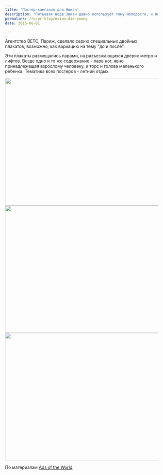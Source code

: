 ```yaml
---
title: 'Постер-кампания для Эвиан'
description: 'Питьевая вода Эвиан давно использует тему молодости, и последняя постер-кампания не стала исключением. Агентство BETC, Париж, сделало серию специальных двойных плакатов, возможно, как вариацию на тему &quot;до и после&quot;.'
permalink: /ru/pr-blog/evian-die-young
date: 2015-06-01

---
```


Агентство BETC, Париж, сделало серию специальных двойных плакатов, возможно, как вариацию на тему "до и после".

Эти плакаты размещались парами, на разъезжающихся дверях метро и лифтов. Везде одно и то же содержание - пара ног, явно принадлежащая взрослому человеку, и торс и голова маленького ребенка. Тематика всех постеров - летний отдых.

<img src="{{ site.assets }}/upload/3_evian_2015_plongeon_aotw.jpg" alt="" class="post__img" width="580" height="419">

<img src="{{ site.assets }}/upload/2_evian_2015_cocotier_aotw.jpg" alt="" class="post__img" width="580" height="419">

<img src="{{ site.assets }}/upload/1_evian_2015_bouee_aotw.jpg" alt="" class="post__img" width="580" height="419">

По материалам <a href="http://adsoftheworld.com/media/outdoor/evian_little_big_baby_3">Ads of the World </a>

